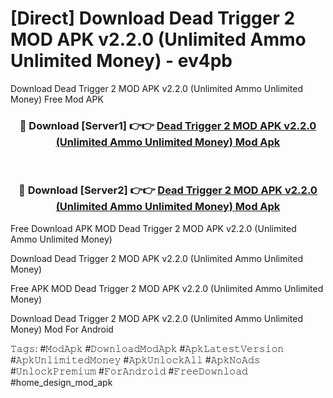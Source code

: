 # [Direct] Download Dead Trigger 2 MOD APK v2.2.0 (Unlimited Ammo Unlimited Money) - ev4pb
Download Dead Trigger 2 MOD APK v2.2.0 (Unlimited Ammo Unlimited Money) Free Mod APK

<div align="center">
<h3>🔴 Download [Server1] 👉👉 <a href="https://apk-comot.site?title=Dead_Trigger_2_MOD_APK_v2.2.0_(Unlimited_Ammo_Unlimited_Money)">Dead Trigger 2 MOD APK v2.2.0 (Unlimited Ammo Unlimited Money) Mod Apk</a></h3><br>

<h3>🔴 Download [Server2] 👉👉 <a href="https://apk-comot.site?title=Dead_Trigger_2_MOD_APK_v2.2.0_(Unlimited_Ammo_Unlimited_Money)">Dead Trigger 2 MOD APK v2.2.0 (Unlimited Ammo Unlimited Money) Mod Apk</a></h3>
</div>


Free Download APK MOD Dead Trigger 2 MOD APK v2.2.0 (Unlimited Ammo Unlimited Money)

Download Dead Trigger 2 MOD APK v2.2.0 (Unlimited Ammo Unlimited Money) 

Free APK MOD Dead Trigger 2 MOD APK v2.2.0 (Unlimited Ammo Unlimited Money) 

Download Dead Trigger 2 MOD APK v2.2.0 (Unlimited Ammo Unlimited Money) Mod For Android

𝚃𝚊𝚐𝚜: #𝙼𝚘𝚍𝙰𝚙𝚔 #𝙳𝚘𝚠𝚗𝚕𝚘𝚊𝚍𝙼𝚘𝚍𝙰𝚙𝚔 #𝙰𝚙𝚔𝙻𝚊𝚝𝚎𝚜𝚝𝚅𝚎𝚛𝚜𝚒𝚘𝚗 #𝙰𝚙𝚔𝚄𝚗𝚕𝚒𝚖𝚒𝚝𝚎𝚍𝙼𝚘𝚗𝚎𝚢 #𝙰𝚙𝚔𝚄𝚗𝚕𝚘𝚌𝚔𝙰𝚕𝚕 #𝙰𝚙𝚔𝙽𝚘𝙰𝚍𝚜 #𝚄𝚗𝚕𝚘𝚌𝚔𝙿𝚛𝚎𝚖𝚒𝚞𝚖 #𝙵𝚘𝚛𝙰𝚗𝚍𝚛𝚘𝚒𝚍 #𝙵𝚛𝚎𝚎𝙳𝚘𝚠𝚗𝚕𝚘𝚊𝚍 #home_design_mod_apk